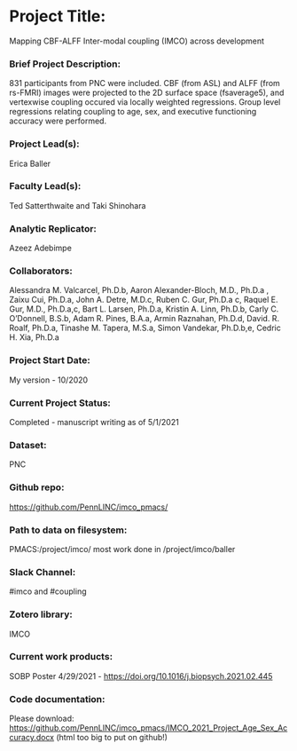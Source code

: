 # Project Title:
Mapping CBF-ALFF Inter-modal coupling (IMCO) across development

### Brief Project Description:
831 participants from PNC were included. CBF (from ASL) and ALFF (from rs-FMRI) images were projected to the 2D surface space (fsaverage5), and vertexwise coupling occured via locally weighted regressions. Group level regressions relating coupling to age, sex, and executive functioning accuracy were performed.

### Project Lead(s):
Erica Baller

### Faculty Lead(s):
Ted Satterthwaite and Taki Shinohara

### Analytic Replicator:
Azeez Adebimpe

### Collaborators:
Alessandra M. Valcarcel, Ph.D.b, Aaron Alexander-Bloch, M.D., Ph.D.a , Zaixu Cui, Ph.D.a, John A. Detre, M.D.c, Ruben C. Gur, Ph.D.a c, Raquel E. Gur, M.D., Ph.D.a,c, Bart L. Larsen, Ph.D.a, Kristin A. Linn, Ph.D.b, Carly C. O’Donnell, B.S.b, Adam R. Pines, B.A.a, Armin Raznahan, Ph.D.d, David. R. Roalf, Ph.D.a, Tinashe M. Tapera, M.S.a, Simon Vandekar, Ph.D.b,e, Cedric H. Xia, Ph.D.a

### Project Start Date:
My version - 10/2020

### Current Project Status:
Completed - manuscript writing as of 5/1/2021

### Dataset:
PNC

### Github repo:
https://github.com/PennLINC/imco_pmacs/

### Path to data on filesystem:
PMACS:/project/imco/
most work done in /project/imco/baller

### Slack Channel:
#imco and #coupling

### Zotero library:
IMCO

### Current work products:
SOBP Poster 4/29/2021 - https://doi.org/10.1016/j.biopsych.2021.02.445

### Code documentation:
Please download: https://github.com/PennLINC/imco_pmacs/IMCO_2021_Project_Age_Sex_Accuracy.docx (html too big to put on github!)

